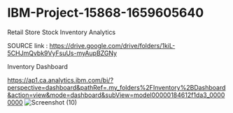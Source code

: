 # IBM-Project-15868-1659605640
Retail Store Stock Inventory Analytics

SOURCE link : https://drive.google.com/drive/folders/1kiL-5CHJmQvbk9VyFsuUs-myAupBZGNy

Inventory Dashboard

https://ap1.ca.analytics.ibm.com/bi/?perspective=dashboard&pathRef=.my_folders%2FInventory%2BDashboard&action=view&mode=dashboard&subView=model00000184612f1da3_00000000
![Screenshot (10)](https://user-images.githubusercontent.com/71185748/201840132-e5367b0c-6777-4f9f-ba89-f803ebb36171.png)
